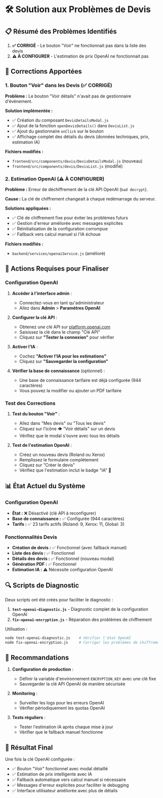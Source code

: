 # 🛠️ Solution aux Problèmes de Devis

## 📋 Résumé des Problèmes Identifiés

1. **✅ CORRIGÉ** - Le bouton "Voir" ne fonctionnait pas dans la liste des devis
2. **⚠️ À CONFIGURER** - L'estimation de prix OpenAI ne fonctionnait pas

## 🔧 Corrections Apportées

### 1. Bouton "Voir" dans les Devis (✅ CORRIGÉ)

**Problème :** Le bouton "Voir détails" n'avait pas de gestionnaire d'événement.

**Solution implémentée :**
- ✅ Création du composant `DevisDetailsModal.js`
- ✅ Ajout de la fonction `openDevisDetails()` dans `DevisList.js`
- ✅ Ajout du gestionnaire `onClick` sur le bouton
- ✅ Affichage complet des détails du devis (données techniques, prix, estimation IA)

**Fichiers modifiés :**
- `frontend/src/components/devis/DevisDetailsModal.js` (nouveau)
- `frontend/src/components/devis/DevisList.js` (modifié)

### 2. Estimation OpenAI (⚠️ À CONFIGURER)

**Problème :** Erreur de déchiffrement de la clé API OpenAI (`bad decrypt`).

**Cause :** La clé de chiffrement changeait à chaque redémarrage du serveur.

**Solutions appliquées :**
- ✅ Clé de chiffrement fixe pour éviter les problèmes futurs
- ✅ Gestion d'erreur améliorée avec messages explicites
- ✅ Réinitialisation de la configuration corrompue
- ✅ Fallback vers calcul manuel si l'IA échoue

**Fichiers modifiés :**
- `backend/services/openaiService.js` (amélioré)

## 🚀 Actions Requises pour Finaliser

### Configuration OpenAI

1. **Accéder à l'interface admin** :
   - Connectez-vous en tant qu'administrateur
   - Allez dans **Admin** > **Paramètres OpenAI**

2. **Configurer la clé API** :
   - Obtenez une clé API sur [platform.openai.com](https://platform.openai.com)
   - Saisissez la clé dans le champ "Clé API"
   - Cliquez sur **"Tester la connexion"** pour vérifier
   
3. **Activer l'IA** :
   - Cochez **"Activer l'IA pour les estimations"**
   - Cliquez sur **"Sauvegarder la configuration"**

4. **Vérifier la base de connaissance** (optionnel) :
   - Une base de connaissance tarifaire est déjà configurée (944 caractères)
   - Vous pouvez la modifier ou ajouter un PDF tarifaire

### Test des Corrections

1. **Test du bouton "Voir"** :
   - Allez dans "Mes devis" ou "Tous les devis"
   - Cliquez sur l'icône 👁️ "Voir détails" sur un devis
   - Vérifiez que le modal s'ouvre avec tous les détails

2. **Test de l'estimation OpenAI** :
   - Créez un nouveau devis (Roland ou Xerox)
   - Remplissez le formulaire complètement
   - Cliquez sur "Créer le devis"
   - Vérifiez que l'estimation inclut le badge "IA" 🎯

## 📊 État Actuel du Système

### Configuration OpenAI
- **État :** ❌ Désactivé (clé API à reconfigurer)
- **Base de connaissance :** ✅ Configurée (944 caractères)
- **Tarifs :** ✅ 23 tarifs actifs (Roland: 9, Xerox: 11, Global: 3)

### Fonctionnalités Devis
- **Création de devis :** ✅ Fonctionnel (avec fallback manuel)
- **Liste des devis :** ✅ Fonctionnel
- **Détails des devis :** ✅ Fonctionnel (nouveau modal)
- **Génération PDF :** ✅ Fonctionnel
- **Estimation IA :** ⚠️ Nécessite configuration OpenAI

## 🔍 Scripts de Diagnostic

Deux scripts ont été créés pour faciliter le diagnostic :

1. **`test-openai-diagnostic.js`** - Diagnostic complet de la configuration OpenAI
2. **`fix-openai-encryption.js`** - Réparation des problèmes de chiffrement

Utilisation :
```bash
node test-openai-diagnostic.js    # Vérifier l'état OpenAI
node fix-openai-encryption.js     # Corriger les problèmes de chiffrement
```

## 📝 Recommandations

1. **Configuration de production** :
   - Définir la variable d'environnement `ENCRYPTION_KEY` avec une clé fixe
   - Sauvegarder la clé API OpenAI de manière sécurisée

2. **Monitoring** :
   - Surveiller les logs pour les erreurs OpenAI
   - Vérifier périodiquement les quotas OpenAI

3. **Tests réguliers** :
   - Tester l'estimation IA après chaque mise à jour
   - Vérifier que le fallback manuel fonctionne

## 🎉 Résultat Final

Une fois la clé OpenAI configurée :
- ✅ Bouton "Voir" fonctionnel avec modal détaillé
- ✅ Estimation de prix intelligente avec IA
- ✅ Fallback automatique vers calcul manuel si nécessaire
- ✅ Messages d'erreur explicites pour faciliter le debugging
- ✅ Interface utilisateur améliorée avec plus de détails